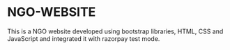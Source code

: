 # NGO-WEBSITE
This is a NGO  website developed using bootstrap libraries, HTML, CSS and JavaScript and integrated it with razorpay test mode.
